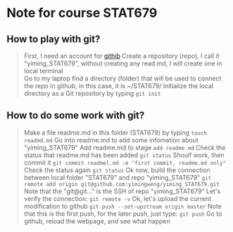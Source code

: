 # Note for course  STAT679
## How to play with git?
>First, I need an account for [githib](https://github.com/)
>Create a repository (repo), I call it "yiming_STAT679",  without creating any read.md,  I will create one in local terminal  
>Go to my laptop find a directory (folder) that will be used  to connect the repo in github, in this case, it is ~/STAT679/
>Initialize the local directory as a Git repository by typing
>    `git init`

## How to do some work with git?
>Make a file readme.md in this folder (STAT679) by typing
>    `touch readmd.md`
>Go into readme.md to add some infomation about "yiming_STAT679"
>Add readme.md to stage
>    `add readme.md`
>Check the status that readme.md has been added
>    `git status`
>Shoulf work, then commit it
>    `git commit readmel.md -m "first commit, readme.md only"`
>Check the status again
>    `git status`
>Ok now, build the connection between local folder "STAT679"  and repo "yiming_STAT679"
>     `git remote add origin git@github.com:yimingweng/yiming_STAT679.git`
>Note that the "git@git..." is the SSH of repo "yiming_STAT679"
>Let's verify the connection:
>     `git remote -v`
>Ok, let's upload the current modification to github
>     `git push --set-upstream origin master`
>Note that this is the first push, for the later push, just type:
>     `git push`
>Go to github, reload the webpage, and see what happen
